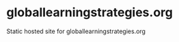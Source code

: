 globallearningstrategies.org
============================

Static hosted site for globallearningstrategies.org
